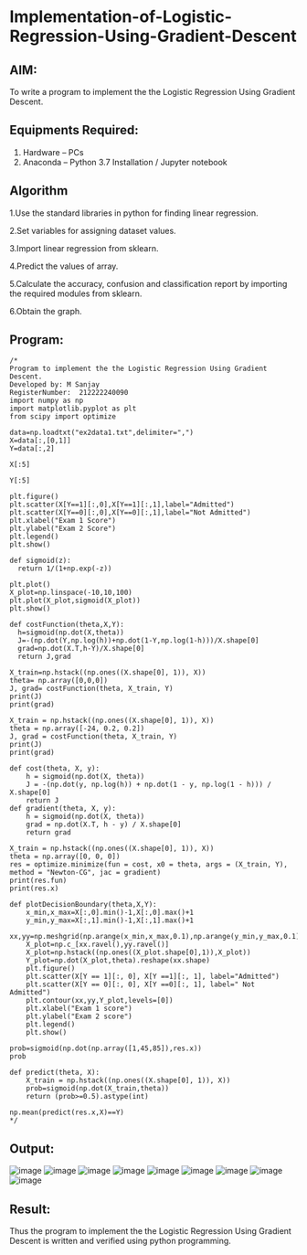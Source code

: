 # Implementation-of-Logistic-Regression-Using-Gradient-Descent

## AIM:
To write a program to implement the the Logistic Regression Using Gradient Descent.

## Equipments Required:
1. Hardware – PCs
2. Anaconda – Python 3.7 Installation / Jupyter notebook

## Algorithm
1.Use the standard libraries in python for finding linear regression.

2.Set variables for assigning dataset values.

3.Import linear regression from sklearn.

4.Predict the values of array.

5.Calculate the accuracy, confusion and classification report by importing the required modules from sklearn.

6.Obtain the graph.

## Program:
```
/*
Program to implement the the Logistic Regression Using Gradient Descent.
Developed by: M Sanjay
RegisterNumber:  212222240090
import numpy as np
import matplotlib.pyplot as plt
from scipy import optimize

data=np.loadtxt("ex2data1.txt",delimiter=",")
X=data[:,[0,1]]
Y=data[:,2]

X[:5]

Y[:5]

plt.figure()
plt.scatter(X[Y==1][:,0],X[Y==1][:,1],label="Admitted")
plt.scatter(X[Y==0][:,0],X[Y==0][:,1],label="Not Admitted")
plt.xlabel("Exam 1 Score")
plt.ylabel("Exam 2 Score")
plt.legend()
plt.show()

def sigmoid(z):
  return 1/(1+np.exp(-z))
  
plt.plot()
X_plot=np.linspace(-10,10,100)
plt.plot(X_plot,sigmoid(X_plot))
plt.show()

def costFunction(theta,X,Y):
  h=sigmoid(np.dot(X,theta))
  J=-(np.dot(Y,np.log(h))+np.dot(1-Y,np.log(1-h)))/X.shape[0]
  grad=np.dot(X.T,h-Y)/X.shape[0]
  return J,grad
  
X_train=np.hstack((np.ones((X.shape[0], 1)), X))
theta= np.array([0,0,0])
J, grad= costFunction(theta, X_train, Y)
print(J)
print(grad)  

X_train = np.hstack((np.ones((X.shape[0], 1)), X))
theta = np.array([-24, 0.2, 0.2])
J, grad = costFunction(theta, X_train, Y)
print(J)
print(grad)

def cost(theta, X, y):
    h = sigmoid(np.dot(X, theta))
    J = -(np.dot(y, np.log(h)) + np.dot(1 - y, np.log(1 - h))) / X.shape[0]
    return J
def gradient(theta, X, y):
    h = sigmoid(np.dot(X, theta))
    grad = np.dot(X.T, h - y) / X.shape[0]
    return grad
    
X_train = np.hstack((np.ones((X.shape[0], 1)), X))
theta = np.array([0, 0, 0])
res = optimize.minimize(fun = cost, x0 = theta, args = (X_train, Y), method = "Newton-CG", jac = gradient)
print(res.fun)
print(res.x)

def plotDecisionBoundary(theta,X,Y):
    x_min,x_max=X[:,0].min()-1,X[:,0].max()+1
    y_min,y_max=X[:,1].min()-1,X[:,1].max()+1
    xx,yy=np.meshgrid(np.arange(x_min,x_max,0.1),np.arange(y_min,y_max,0.1))
    X_plot=np.c_[xx.ravel(),yy.ravel()]
    X_plot=np.hstack((np.ones((X_plot.shape[0],1)),X_plot))
    Y_plot=np.dot(X_plot,theta).reshape(xx.shape)
    plt.figure()
    plt.scatter(X[Y == 1][:, 0], X[Y ==1][:, 1], label="Admitted")
    plt.scatter(X[Y == 0][:, 0], X[Y ==0][:, 1], label=" Not Admitted")
    plt.contour(xx,yy,Y_plot,levels=[0])
    plt.xlabel("Exam 1 score")
    plt.ylabel("Exam 2 score")
    plt.legend()
    plt.show()
    
prob=sigmoid(np.dot(np.array([1,45,85]),res.x))
prob

def predict(theta, X):
    X_train = np.hstack((np.ones((X.shape[0], 1)), X))
    prob=sigmoid(np.dot(X_train,theta))
    return (prob>=0.5).astype(int)
    
np.mean(predict(res.x,X)==Y)
*/
```

## Output:
![image](https://github.com/Sanjay22006832/-Implementation-of-Logistic-Regression-Using-Gradient-Descent/assets/119830477/703d0e5e-29c7-4cf6-8bef-f5258713ed3d)
![image](https://github.com/Sanjay22006832/-Implementation-of-Logistic-Regression-Using-Gradient-Descent/assets/119830477/6831b713-d737-4684-8d9d-cfc8b2c138b7)
![image](https://github.com/Sanjay22006832/-Implementation-of-Logistic-Regression-Using-Gradient-Descent/assets/119830477/dbf628da-173f-4023-afe3-c001ba3169fd)
![image](https://github.com/Sanjay22006832/-Implementation-of-Logistic-Regression-Using-Gradient-Descent/assets/119830477/89a3ad76-bae8-46d3-b9c3-d6ae8e6c4323)
![image](https://github.com/Sanjay22006832/-Implementation-of-Logistic-Regression-Using-Gradient-Descent/assets/119830477/15d2665c-722b-4a6e-9c82-01e22d8c8c39)
![image](https://github.com/Sanjay22006832/-Implementation-of-Logistic-Regression-Using-Gradient-Descent/assets/119830477/1ad76537-25e7-4145-94cc-cf71c5ca9f8a)
![image](https://github.com/Sanjay22006832/-Implementation-of-Logistic-Regression-Using-Gradient-Descent/assets/119830477/80e39a8e-515d-426e-b994-ca4744d6bb58)
![image](https://github.com/Sanjay22006832/-Implementation-of-Logistic-Regression-Using-Gradient-Descent/assets/119830477/aa3547ef-9220-4862-8164-076417c89a51)
![image](https://github.com/Sanjay22006832/-Implementation-of-Logistic-Regression-Using-Gradient-Descent/assets/119830477/d25c72c2-b6db-412c-bbab-87266c5f10d6)



## Result:
Thus the program to implement the the Logistic Regression Using Gradient Descent is written and verified using python programming.

